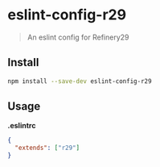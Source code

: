 # eslint-config-r29

> An eslint config for Refinery29

## Install

```sh
npm install --save-dev eslint-config-r29
```

## Usage

**.eslintrc**

```json
{
  "extends": ["r29"]
}
```
